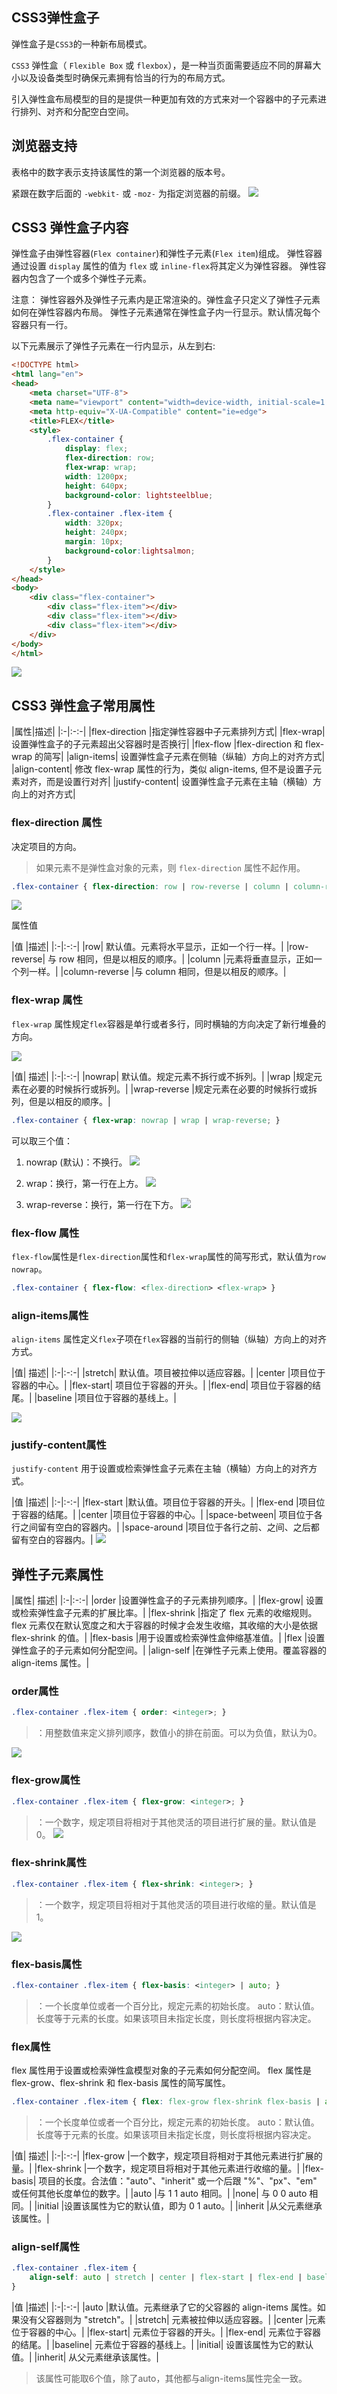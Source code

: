 ## CSS3弹性盒子
弹性盒子是`CSS3`的一种新布局模式。

`CSS3` 弹性盒（ `Flexible Box` 或 `flexbox`），是一种当页面需要适应不同的屏幕大小以及设备类型时确保元素拥有恰当的行为的布局方式。

引入弹性盒布局模型的目的是提供一种更加有效的方式来对一个容器中的子元素进行排列、对齐和分配空白空间。

## 浏览器支持
表格中的数字表示支持该属性的第一个浏览器的版本号。

紧跟在数字后面的 `-webkit-` 或 `-moz-` 为指定浏览器的前缀。
![](./img/css3web.png)


## CSS3 弹性盒子内容
弹性盒子由弹性容器(`Flex container`)和弹性子元素(`Flex item`)组成。
弹性容器通过设置 `display` 属性的值为 `flex` 或 `inline-flex`将其定义为弹性容器。
弹性容器内包含了一个或多个弹性子元素。

注意： 弹性容器外及弹性子元素内是正常渲染的。弹性盒子只定义了弹性子元素如何在弹性容器内布局。
弹性子元素通常在弹性盒子内一行显示。默认情况每个容器只有一行。

以下元素展示了弹性子元素在一行内显示，从左到右:
```html
<!DOCTYPE html>
<html lang="en">
<head>
    <meta charset="UTF-8">
    <meta name="viewport" content="width=device-width, initial-scale=1.0">
    <meta http-equiv="X-UA-Compatible" content="ie=edge">
    <title>FLEX</title>
    <style>
        .flex-container {
            display: flex;
            flex-direction: row;
            flex-wrap: wrap;
            width: 1200px;
            height: 640px;
            background-color: lightsteelblue;
        }
        .flex-container .flex-item {
            width: 320px;
            height: 240px;
            margin: 10px;
            background-color:lightsalmon;
        }
    </style>
</head>
<body>
    <div class="flex-container">
        <div class="flex-item"></div>
        <div class="flex-item"></div>
        <div class="flex-item"></div>
    </div>
</body>
</html>
```

![](./img/flex-item.png)

## CSS3 弹性盒子常用属性

|属性|描述|
|:-|:-:-|
|flex-direction	|指定弹性容器中子元素排列方式|
|flex-wrap|	设置弹性盒子的子元素超出父容器时是否换行|
|flex-flow	|flex-direction 和 flex-wrap 的简写|
|align-items|	设置弹性盒子元素在侧轴（纵轴）方向上的对齐方式|
|align-content|	修改 flex-wrap 属性的行为，类似 align-items, 但不是设置子元素对齐，而是设置行对齐|
|justify-content|	设置弹性盒子元素在主轴（横轴）方向上的对齐方式|

###  flex-direction 属性
决定项目的方向。

> 如果元素不是弹性盒对象的元素，则 `flex-direction` 属性不起作用。

```css
.flex-container { flex-direction: row | row-reverse | column | column-reverse; }
```
![](./img/row-colum.png)

属性值

|值	|描述|
|:-|:-:-|
|row|	默认值。元素将水平显示，正如一个行一样。|
|row-reverse|	与 row 相同，但是以相反的顺序。|
|column	|元素将垂直显示，正如一个列一样。|
|column-reverse	|与 column 相同，但是以相反的顺序。|


### flex-wrap 属性

`flex-wrap` 属性规定`flex`容器是单行或者多行，同时横轴的方向决定了新行堆叠的方向。

![](./img/flex-wrap.png)

|值|	描述|
|:-|:-:-|
|nowrap|	默认值。规定元素不拆行或不拆列。|
|wrap	|规定元素在必要的时候拆行或拆列。|
|wrap-reverse	|规定元素在必要的时候拆行或拆列，但是以相反的顺序。|

```css
.flex-container { flex-wrap: nowrap | wrap | wrap-reverse; }
```

可以取三个值：
1. nowrap (默认)：不换行。
![](./img/nowrap.png)

2. wrap：换行，第一行在上方。
![](./img/wrap.png)

3. wrap-reverse：换行，第一行在下方。
![](./img/wrap-reverse.png)


### flex-flow 属性
`flex-flow`属性是`flex-direction`属性和`flex-wrap`属性的简写形式，默认值为`row nowrap`。

```css
.flex-container { flex-flow: <flex-direction> <flex-wrap> }
```

### align-items属性
`align-items` 属性定义`flex`子项在`flex`容器的当前行的侧轴（纵轴）方向上的对齐方式。

|值|	描述|
|:-|:-:-|
|stretch|	默认值。项目被拉伸以适应容器。|
|center	|项目位于容器的中心。|
|flex-start|	项目位于容器的开头。|
|flex-end|	项目位于容器的结尾。|
|baseline	|项目位于容器的基线上。|

![](./img/align-items.png)

### justify-content属性
`justify-content` 用于设置或检索弹性盒子元素在主轴（横轴）方向上的对齐方式。

|值	|描述|
|:-|:-:-|
|flex-start	|默认值。项目位于容器的开头。|
|flex-end	|项目位于容器的结尾。|
|center	|项目位于容器的中心。|
|space-between|	项目位于各行之间留有空白的容器内。|
|space-around	|项目位于各行之前、之间、之后都留有空白的容器内。|
![](./img/justify-content.png)

## 弹性子元素属性
|属性|	描述|
|:-|:-:-|
|order	|设置弹性盒子的子元素排列顺序。|
|flex-grow|	设置或检索弹性盒子元素的扩展比率。|
|flex-shrink	|指定了 flex 元素的收缩规则。flex 元素仅在默认宽度之和大于容器的时候才会发生收缩，其收缩的大小是依据 flex-shrink 的值。|
|flex-basis	|用于设置或检索弹性盒伸缩基准值。|
|flex	|设置弹性盒子的子元素如何分配空间。|
|align-self	|在弹性子元素上使用。覆盖容器的 align-items 属性。|

### order属性
```css
.flex-container .flex-item { order: <integer>; }
```

> <integer>：用整数值来定义排列顺序，数值小的排在前面。可以为负值，默认为0。

![](./img/order.png)

### flex-grow属性
```css
.flex-container .flex-item { flex-grow: <integer>; }
```
> <integer>：一个数字，规定项目将相对于其他灵活的项目进行扩展的量。默认值是 0。
![](./img/flex-grow.png)

### flex-shrink属性
```css
.flex-container .flex-item { flex-shrink: <integer>; }
```
> <integer>：一个数字，规定项目将相对于其他灵活的项目进行收缩的量。默认值是 1。

![](./img/flex-shrink.png)

### flex-basis属性
```css
.flex-container .flex-item { flex-basis: <integer> | auto; }
```
> <integer>：一个长度单位或者一个百分比，规定元素的初始长度。
 auto：默认值。长度等于元素的长度。如果该项目未指定长度，则长度将根据内容决定。

### flex属性
flex 属性用于设置或检索弹性盒模型对象的子元素如何分配空间。
flex 属性是 flex-grow、flex-shrink 和 flex-basis 属性的简写属性。

```css
.flex-container .flex-item { flex: flex-grow flex-shrink flex-basis | auto | initial | inherit; }
```
> <integer>：一个长度单位或者一个百分比，规定元素的初始长度。
auto：默认值。长度等于元素的长度。如果该项目未指定长度，则长度将根据内容决定。

|值|	描述|
|:-|:-:-|
|flex-grow	|一个数字，规定项目将相对于其他元素进行扩展的量。|
|flex-shrink	|一个数字，规定项目将相对于其他元素进行收缩的量。|
|flex-basis|	项目的长度。合法值："auto"、"inherit" 或一个后跟 "%"、"px"、"em" 或任何其他长度单位的数字。|
|auto	|与 1 1 auto 相同。|
|none|	与 0 0 auto 相同。|
|initial	|设置该属性为它的默认值，即为 0 1 auto。|
|inherit	|从父元素继承该属性。|


### align-self属性
```css
.flex-container .flex-item {
    align-self: auto | stretch | center | flex-start | flex-end | baseline | initial | inherit;
}
```

|值	|描述|
|:-|:-:-|
|auto	|默认值。元素继承了它的父容器的 align-items 属性。如果没有父容器则为 "stretch"。|
|stretch|	元素被拉伸以适应容器。|
|center	|元素位于容器的中心。|
|flex-start|	元素位于容器的开头。|
|flex-end|	元素位于容器的结尾。|
|baseline|	元素位于容器的基线上。|
|initial|	设置该属性为它的默认值。|
|inherit|	从父元素继承该属性。|

> 该属性可能取6个值，除了auto，其他都与align-items属性完全一致。




